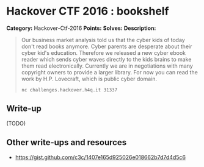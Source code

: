 # Hackover CTF 2016 : bookshelf

**Category:** Hackover-Ctf-2016
**Points:**
**Solves:**
**Description:**

> Our business market analysis told us that the cyber kids of today don't read books anymore. Cyber parents are desperate about their cyber kid's education. Therefore we released a new cyber ebook reader which sends cyber waves directly to the kids brains to make them read electronically. Currently we are in negotiations with many copyright owners to provide a larger library. For now you can read the work by H.P. Lovecraft, which is public cyber domain.
>
> `nc challenges.hackover.h4q.it 31337`

## Write-up

(TODO)

## Other write-ups and resources

* https://gist.github.com/c3c/1407e165d925026e018662b7d7d4d5c6
